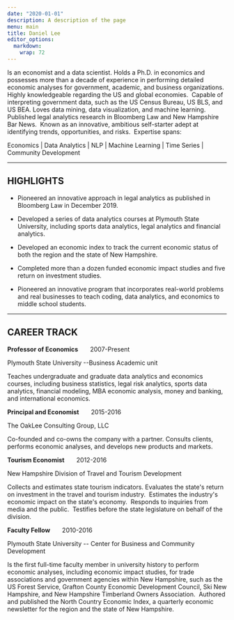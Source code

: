 ```yaml
---
date: "2020-01-01"
description: A description of the page
menu: main
title: Daniel Lee
editor_options: 
  markdown: 
    wrap: 72
---
```


Is an economist and a data scientist. Holds a Ph.D. in economics and
possesses more than a decade of experience in performing detailed
economic analyses for government, academic, and business organizations. 
Highly knowledgeable regarding the US and global economies.  Capable of
interpreting government data, such as the US Census Bureau, US BLS, and
US BEA. Loves data mining, data visualization, and machine learning.
Published legal analytics research in Bloomberg Law and New Hampshire
Bar News.  Known as an innovative, ambitious self-starter adept at
identifying trends, opportunities, and risks.  Expertise spans:

Economics \| Data Analytics \| NLP \| Machine Learning \| Time Series \|
Community Development

---
HIGHLIGHTS
---

-   Pioneered an innovative approach in legal analytics as published in
    Bloomberg Law in December 2019.

-   Developed a series of data analytics courses at Plymouth State
    University, including sports data analytics, legal analytics and
    financial analytics.

-   Developed an economic index to track the current economic status of
    both the region and the state of New Hampshire.

-   Completed more than a dozen funded economic impact studies and five
    return on investment studies.

-   Pioneered an innovative program that incorporates real-world
    problems and real businesses to teach coding, data analytics, and
    economics to middle school students.

---
CAREER TRACK
---

**Professor of Economics**       2007-Present

Plymouth State University --Business Academic unit
                          

Teaches undergraduate and graduate data analytics and economics courses,
including business statistics, legal risk analytics, sports data
analytics, financial modeling, MBA economic analysis, money and banking,
and international economics. 

**Principal and Economist**       2015-2016

The OakLee Consulting Group,
LLC                                                       

Co-founded and co-owns the company with a partner. Consults clients,
performs economic analyses, and develops new products and markets.

**Tourism Economist**       2012-2016

New Hampshire Division of Travel and Tourism Development      

Collects and estimates state tourism indicators. Evaluates the state's
return on investment in the travel and tourism industry.  Estimates the
industry's economic impact on the state's economy.  Responds to
inquiries from media and the public.  Testifies before the state
legislature on behalf of the division.

**Faculty Fellow**       2010-2016

Plymouth State University -- Center for Business and Community
Development         

Is the first full-time faculty member in university history to perform
economic analyses, including economic impact studies, for trade
associations and government agencies within New Hampshire, such as the
US Forest Service, Grafton County Economic Development Council, Ski New
Hampshire, and New Hampshire Timberland Owners Association.  Authored
and published the North Country Economic Index, a quarterly economic
newsletter for the region and the state of New Hampshire.
